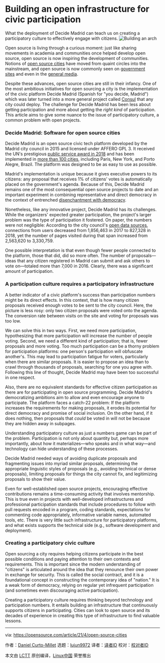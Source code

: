 [#]: subject: (Building an open infrastructure for civic participation)
[#]: via: (https://opensource.com/article/21/4/open-source-cities)
[#]: author: (Daniel Curto-Millet https://opensource.com/users/curtomil)
[#]: collector: (lujun9972)
[#]: translator: ( )
[#]: reviewer: ( )
[#]: publisher: ( )
[#]: url: ( )

Building an open infrastructure for civic participation
======
What the deployment of Decide Madrid can teach us on creating a
participatory culture to effectively engage with citizens.
![Building an arch][1]

Open source is living through a curious moment: just like sharing movements in academia and communities once helped develop open source, open source is now inspiring the development of communities. Notions of [open source cities][2] have moved from quaint circles into the mainstream, and open source is now commonly seen on [government sites][3] and even in the [general media][4].

Despite these advances, open source cities are still in their infancy. One of the most ambitious initiatives for open sourcing a city is the implementation of the civic platform Decide Madrid (Spanish for "you decide, Madrid") which was later turned into a more general project called [Consul][5] that any city could deploy. The challenge for Decide Madrid has been less about getting participation and more about getting the _right kind_ of participation. This article aims to give some nuance to the issue of participatory culture, a common problem with open projects.

### Decide Madrid: Software for open source cities

Decide Madrid is an open source civic tech platform developed by the Madrid city council in 2015 and licensed under AFFERO GPL 3. It received the UN's prestigious [public service award in 2018][6] and has been implemented in [more than 100 cities][7], including Paris, New York, and Porto Alegre, Brazil. The platform was designed to be as easy to use as possible.

Madrid's implementation is unique because it gives executive powers to its citizens: any proposal that receives 1% of citizens' votes is automatically placed on the government's agenda. Because of this, Decide Madrid remains one of the most consequential open source projects to date and an important experiment in combining representative and direct democracy in the context of entrenched [disenchantment with democracy][8].

Nonetheless, like any innovative project, Decide Madrid has its challenges. While the organizers' expected greater participation, the project's larger problem was the type of participation it fostered. On paper, the numbers were not negligible: According to the city council's [open data sources][9], connections from users decreased from 1,856,463 in 2017 to 827,328 in 2018, yet the number of pages visited during that span increased from 2,563,620 to 3,330,759.

One possible interpretation is that even though fewer people connected to the platform, those that did, did so more often. The number of proposals—ideas that any citizen registered in Madrid can submit and ask others to vote on—totaled more than 7,000 in 2016. Clearly, there was a significant amount of participation.

### A participation culture requires a participatory infrastructure

A better indicator of a civic platform's success than participation numbers might be its direct effects. In this context, that is how many citizen proposals received enough votes to be sent to the city council. Here, the picture is less rosy: only two citizen proposals were voted onto the agenda. The conversion rate between visits on the site and voting for proposals was too low.

We can solve this in two ways. First, we need more participation, hypothesizing that more participation will increase the number of people voting. Second, we need a different kind of participation; that is, fewer proposals and more voting. Too much participation can be a thorny problem for participation platforms: one person's participation will obfuscate another's. This may lead to participation fatigue for voters, particularly when there are similar proposals. It is easier to propose an idea than to crawl through thousands of proposals, searching for one you agree with. Following this line of thought, Decide Madrid may have been too successful in one respect.

Also, there are no equivalent standards for effective citizen participation as there are for participating in open source programming. Decide Madrid's democratizing ambitions aim to allow and even encourage anyone to participate. The platform faces a catch-22 problem: If the platform increases the requirements for making proposals, it erodes its potential for direct democracy and promise of social inclusion. On the other hand, if it does nothing, then proposals that _could_ be voted in will not be because they are hidden away in subpages.

Understanding participatory culture as just a numbers game can be part of the problem. Participation is not only about quantity but, perhaps more importantly, about how it materializes—who speaks and in what way—and technology can hide understanding of these processes.

Decide Madrid needed ways of avoiding duplicate proposals and fragmenting issues into myriad similar proposals, determining the appropriate linguistic styles of proposals (e.g., avoiding technical or dense proposals), limiting proposals for things the city cannot fix, and legitimizing proposals to show their value.

Even for well-established open source projects, encouraging effective contributions remains a time-consuming activity that involves mentorship. This is true even in projects with well-developed infrastructures and professional participation standards that include procedures to follow with pull requests encoded in a program, coding standards, expectations for commenting code appropriately, informative variable names, automated tools, etc. There is very little such infrastructure for participatory platforms, and what exists supports the technical side (e.g., software development and deployment).

### Creating a participatory civic culture

Open sourcing a city requires helping citizens participate in the best possible conditions and paying attention to their own contexts and requirements. This is important since the modern understanding of "citizens" is articulated around the idea that they renounce their own power in exchange for security. This is called the social contract, and it is a foundational concept in constructing the contemporary idea of "nation." It is a weak form of democracy, relying on regular yet infrequent participation (and sometimes even discouraging active participation).

Creating a participatory culture requires thinking beyond technology and participation numbers. It entails building an infrastructure that continuously supports citizens in participating. Cities can look to open source and its decades of experience in creating this type of infrastructure to find valuable lessons.

--------------------------------------------------------------------------------

via: https://opensource.com/article/21/4/open-source-cities

作者：[Daniel Curto-Millet][a]
选题：[lujun9972][b]
译者：[译者ID](https://github.com/译者ID)
校对：[校对者ID](https://github.com/校对者ID)

本文由 [LCTT](https://github.com/LCTT/TranslateProject) 原创编译，[Linux中国](https://linux.cn/) 荣誉推出

[a]: https://opensource.com/users/curtomil
[b]: https://github.com/lujun9972
[1]: https://opensource.com/sites/default/files/styles/image-full-size/public/lead-images/OSDC_BUS_ArchitectureOfParticipation_520x292.png?itok=FA0Uuwzv (Building an arch)
[2]: https://opensource.com/government/13/6/five-elements-open-source-city
[3]: https://contribuez.conventioncitoyennepourleclimat.fr/
[4]: https://www.theguardian.com/environment/earth-insight/2014/jun/19/open-source-revolution-conquer-one-percent-cia-spy
[5]: https://github.com/consul/consul
[6]: https://publicadministration.un.org/unpsa/database/Winners/2018-winners/Citizen-participation-project
[7]: https://consulproject.org/en/
[8]: https://muse.jhu.edu/article/645532/summary?casa_token=VtFtdSC6hMIAAAAA:BOR_Z-BBZ-rY-ADKytd_6Bh0ZNWpr19tbLz8bfaQdTEBjjFMmk38DJZEBT1bxAxOfv9vexaxEw
[9]: https://datos.madrid.es/sites/v/index.jsp?vgnextoid=374512b9ace9f310VgnVCM100000171f5a0aRCRD&buscar=true&Texto=decide.madrid&Sector=&Formato=&Periodicidad=&orderByCombo=CONTENT_INSTANCE_NAME_DECODE
